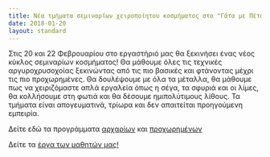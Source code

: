 ```yaml
---
title: Νέα τμήματα σεμιναρίων χειροποίητου κοσμήματος στο "Γάτα με Πέταλα" τον Φεβρουάριο!
date: 2018-01-20
layout: standard
---
```


Στις 20 και 22 Φεβρουαρίου στο εργαστήριό μας θα ξεκινήσει ένας νέος κύκλος σεμιναρίων κοσμήματος! Θα μάθουμε όλες τις τεχνικές αργυροχρυσοχοίας ξεκινώντας από τις πιο βασικές και φτάνοντας μέχρι τις πιο προχωρημένες. Θα δουλέψουμε με όλα τα μέταλλα, θα μάθουμε πως να χειριζόμαστε απλά εργαλεία όπως η σέγα, τα σφυριά και οι λίμες, θα κολλήσουμε στη φωτιά και θα δέσουμε ημιπολύτιμους λίθους. Τα τμήματα  είναι απογευματινά, τρίωρα και δεν απαιτείται προηγούμενη εμπειρία.

Δείτε εδώ τα προγράμματα [αρχαρίων](https://www.gatamepetala.com/seminars/first-part) και [προχωρημένων](https://www.gatamepetala.com/seminars/second-part)

Δείτε τα [έργα των μαθητών μας!](https://www.gatamepetala.com/student-works)
